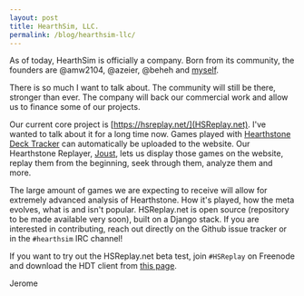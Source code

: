 ```yaml
---
layout: post
title: HearthSim, LLC.
permalink: /blog/hearthsim-llc/
---
```


As of today, HearthSim is officially a company. Born from its community, the
founders are @amw2104, @azeier, @beheh and [myself](https://github.com/jleclanche).

There is so much I want to talk about. The community will still be there,
stronger than ever. The company will back our commercial work and allow us to
finance some of our projects.

Our current core project is [https://hsreplay.net/](HSReplay.net). I've wanted
to talk about it for a long time now.
Games played with [Hearthstone Deck Tracker](https://hsdecktracker.net/) can
automatically be uploaded to the website. Our Hearthstone Replayer,
[Joust](https://github.com/HearthSim/joust), lets us display those games on the
website, replay them from the beginning, seek through them, analyze them and
more.

The large amount of games we are expecting to receive will allow for extremely
advanced analysis of Hearthstone. How it's played, how the meta evolves, what
is and isn't popular.
HSReplay.net is open source (repository to be made available very soon), built
on a Django stack. If you are interested in contributing, reach out directly on
the Github issue tracker or in the `#hearthsim` IRC channel!

If you want to try out the HSReplay.net beta test, join `#HSReplay` on Freenode
and download the HDT client from [this page](https://hsreplay.net/pages/beta/).

Jerome
